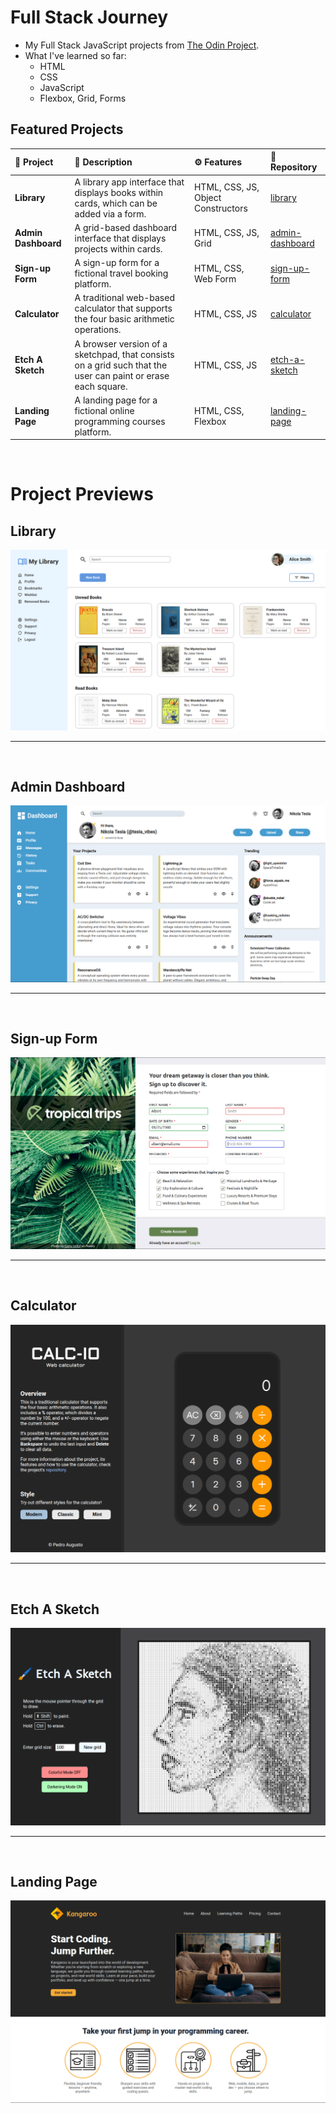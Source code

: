 # Full Stack Journey

- My Full Stack JavaScript projects from [The Odin Project](https://www.theodinproject.com/).
- What I've learned so far:
    - HTML
    - CSS
    - JavaScript
    - Flexbox, Grid, Forms

## Featured Projects

| 📝 __Project__ | 📕 __Description__ | ⚙️ __Features__ | 📁 __Repository__ |
| :------------- | :----------------- | :-------------- | :-------------------- |
| **Library** | A library app interface that displays books within cards, which can be added via a form. | HTML, CSS, JS, Object Constructors | [library](<https://github.com/PedroASB/library>) |
| **Admin Dashboard** | A grid-based dashboard interface that displays projects within cards. | HTML, CSS, JS, Grid | [admin-dashboard](<https://github.com/PedroASB/admin-dashboard>) |
| **Sign-up Form** | A sign-up form for a fictional travel booking platform. | HTML, CSS, Web Form | [sign-up-form](<https://github.com/PedroASB/sign-up-form>) |
| **Calculator** | A traditional web-based calculator that supports the four basic arithmetic operations. | HTML, CSS, JS | [calculator](<https://github.com/PedroASB/calculator>) |
| **Etch A Sketch** | A browser version of a sketchpad, that consists on a grid such that the user can paint or erase each square. | HTML, CSS, JS | [etch-a-sketch](<https://github.com/PedroASB/etch-a-sketch>) |
| **Landing Page** | A landing page for a fictional online programming courses platform. | HTML, CSS, Flexbox | [landing-page](<https://github.com/PedroASB/landing-page>) |

<br>

# Project Previews

## Library
![Library Screenshot](<./javascript/screenshots/library-screenshot.png>)

---
<br>


## Admin Dashboard
![Admin Dashboard Screenshot](<./intermediate-html-css/screenshots/admin-dashboard-screenshot.png>)

---
<br>


## Sign-up Form
![Sign-up Form Screenshot](<./intermediate-html-css/screenshots/sign-up-form-screenshot.png>)

---
<br>

## Calculator
![Calculator Screenshot](<./foundations/screenshots/calculator-screenshot.png>)

---
<br>

## Etch A Sketch
![Etch A Sketch Screenshot](<./foundations/screenshots/etch-a-sketch-screenshot.png>)

---
<br>

## Landing Page
![Landing Page Screenshot](<./foundations/screenshots/landing-page-screenshot.png>)

